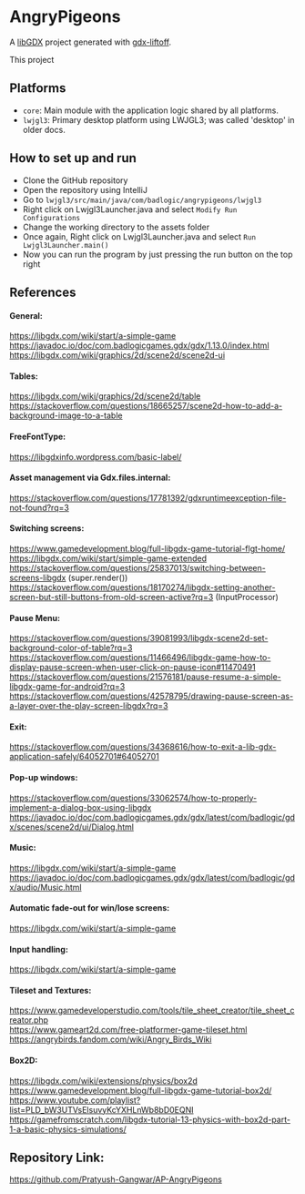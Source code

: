 # AngryPigeons

A [libGDX](https://libgdx.com/) project generated with [gdx-liftoff](https://github.com/libgdx/gdx-liftoff).

This project 

## Platforms

- `core`: Main module with the application logic shared by all platforms.
- `lwjgl3`: Primary desktop platform using LWJGL3; was called 'desktop' in older docs.

## How to set up and run
- Clone the GitHub repository
- Open the repository using IntelliJ
- Go to `lwjgl3/src/main/java/com/badlogic/angrypigeons/lwjgl3`
- Right click on Lwjgl3Launcher.java and select `Modify Run Configurations`
- Change the working directory to the assets folder
- Once again, Right click on Lwjgl3Launcher.java and select `Run Lwjgl3Launcher.main()`
- Now you can run the program by just pressing the run button on the top right

## References
#### General:
https://libgdx.com/wiki/start/a-simple-game</br>
https://javadoc.io/doc/com.badlogicgames.gdx/gdx/1.13.0/index.html</br>
https://libgdx.com/wiki/graphics/2d/scene2d/scene2d-ui</br>

#### Tables:
https://libgdx.com/wiki/graphics/2d/scene2d/table</br>
https://stackoverflow.com/questions/18665257/scene2d-how-to-add-a-background-image-to-a-table</br>

#### FreeFontType: 
https://libgdxinfo.wordpress.com/basic-label/</br>

#### Asset management via Gdx.files.internal:
https://stackoverflow.com/questions/17781392/gdxruntimeexception-file-not-found?rq=3</br>

#### Switching screens:
https://www.gamedevelopment.blog/full-libgdx-game-tutorial-flgt-home/</br>
https://libgdx.com/wiki/start/simple-game-extended</br>
https://stackoverflow.com/questions/25837013/switching-between-screens-libgdx (super.render())</br>
https://stackoverflow.com/questions/18170274/libgdx-setting-another-screen-but-still-buttons-from-old-screen-active?rq=3 (InputProcessor)</br>

#### Pause Menu:
https://stackoverflow.com/questions/39081993/libgdx-scene2d-set-background-color-of-table?rq=3</br>
https://stackoverflow.com/questions/11466496/libgdx-game-how-to-display-pause-screen-when-user-click-on-pause-icon#11470491</br>
https://stackoverflow.com/questions/21576181/pause-resume-a-simple-libgdx-game-for-android?rq=3</br>
https://stackoverflow.com/questions/42578795/drawing-pause-screen-as-a-layer-over-the-play-screen-libgdx?rq=3</br>

#### Exit:
https://stackoverflow.com/questions/34368616/how-to-exit-a-lib-gdx-application-safely/64052701#64052701</br>

#### Pop-up windows:
https://stackoverflow.com/questions/33062574/how-to-properly-implement-a-dialog-box-using-libgdx</br>
https://javadoc.io/doc/com.badlogicgames.gdx/gdx/latest/com/badlogic/gdx/scenes/scene2d/ui/Dialog.html</br>

#### Music:
https://libgdx.com/wiki/start/a-simple-game</br>
https://javadoc.io/doc/com.badlogicgames.gdx/gdx/latest/com/badlogic/gdx/audio/Music.html</br>

#### Automatic fade-out for win/lose screens:
https://libgdx.com/wiki/start/a-simple-game</br>

#### Input handling:
https://libgdx.com/wiki/start/a-simple-game</br>

#### Tileset and Textures:
https://www.gamedeveloperstudio.com/tools/tile_sheet_creator/tile_sheet_creator.php</br>
https://www.gameart2d.com/free-platformer-game-tileset.html</br>
https://angrybirds.fandom.com/wiki/Angry_Birds_Wiki</br>


#### Box2D:
https://libgdx.com/wiki/extensions/physics/box2d</br>
https://www.gamedevelopment.blog/full-libgdx-game-tutorial-box2d/</br>
https://www.youtube.com/playlist?list=PLD_bW3UTVsElsuvyKcYXHLnWb8bD0EQNI</br>
https://gamefromscratch.com/libgdx-tutorial-13-physics-with-box2d-part-1-a-basic-physics-simulations/</br>

## Repository Link:
https://github.com/Pratyush-Gangwar/AP-AngryPigeons
